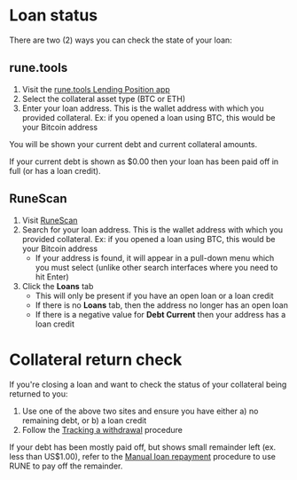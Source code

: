 # Loan status 

There are two (2) ways you can check the state of your loan:

## rune.tools

1. Visit the [rune.tools Lending Position app]
1. Select the collateral asset type (BTC or ETH)
1. Enter your loan address.  This is the wallet address with which you provided collateral.  Ex: if you opened a loan using BTC, this would be your Bitcoin address

You will be shown your current debt and current collateral amounts.

If your current debt is shown as $0.00 then your loan has been paid off in full (or has a loan credit).

## RuneScan

1. Visit [RuneScan]
1. Search for your loan address.  This is the wallet address with which you provided collateral.  Ex: if you opened a loan using BTC, this would be your Bitcoin address
   - If your address is found, it will appear in a pull-down menu which you must select (unlike other search interfaces where you need to hit Enter)
1. Click the **Loans** tab
   - This will only be present if you have an open loan or a loan credit
   - If there is no **Loans** tab, then the address no longer has an open loan
   - If there is a negative value for **Debt Current** then your address has a loan credit

# Collateral return check

If you're closing a loan and want to check the status of your collateral being returned to you:

1. Use one of the above two sites and ensure you have either a) no remaining debt, or b) a loan credit
1. Follow the [Tracking a withdrawal](../thorswap/tracking-a-withdrawal.md) procedure

If your debt has been mostly paid off, but shows small remainder left (ex. less than US$1.00), refer to the
[Manual loan repayment](manual-loan-repayment.md)
procedure to use RUNE to pay off the remainder.

[RuneScan]: https://runescan.io/
[rune.tools Lending Position app]: https://rune.tools/lending
